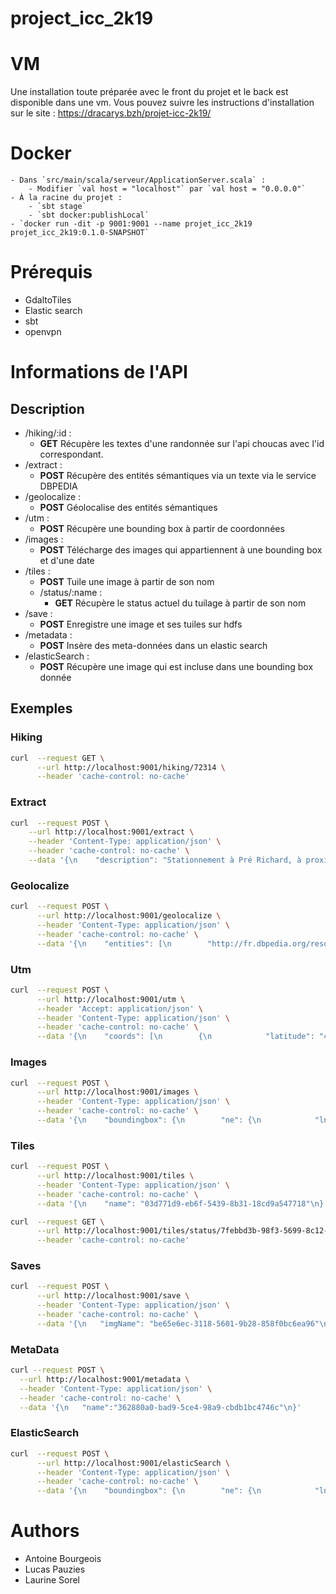 # project_icc_2k19

# VM

Une installation toute préparée avec le front du projet et le back est disponible dans une vm. Vous pouvez suivre les instructions d'installation sur le site :
https://dracarys.bzh/projet-icc-2k19/

# Docker
    - Dans `src/main/scala/serveur/ApplicationServer.scala` :
        - Modifier `val host = "localhost"` par `val host = "0.0.0.0"`
    - À la racine du projet :
        - `sbt stage`
        - `sbt docker:publishLocal`
    - `docker run -dit -p 9001:9001 --name projet_icc_2k19 projet_icc_2k19:0.1.0-SNAPSHOT`


# Prérequis
- GdaltoTiles
- Elastic search
- sbt
- openvpn

# Informations de l'API

## Description

* /hiking/:id :
  - **GET** Récupère les textes d'une randonnée sur l'api choucas avec l'id correspondant.
* /extract :
  - **POST** Récupère des entités sémantiques via un texte via le service DBPEDIA
* /geolocalize :
  - **POST** Géolocalise des entités sémantiques
* /utm :
  - **POST** Récupère une bounding box à partir de coordonnées
* /images :
  - **POST** Télécharge des images qui appartiennent à une bounding box et d'une date
* /tiles :
  - **POST** Tuile une image à partir de son nom
  * /status/:name :
    - **GET** Récupère le status actuel du tuilage à partir de son nom
* /save :
  - **POST** Enregistre une image et ses tuiles sur hdfs
* /metadata :
  - **POST** Insère des meta-données dans un elastic search
* /elasticSearch :
  - **POST** Récupère une image qui est incluse dans une bounding box donnée

## Exemples

### Hiking

```bash
curl  --request GET \
      --url http://localhost:9001/hiking/72314 \
      --header 'cache-control: no-cache'
```

### Extract

```bash
curl  --request POST \
    --url http://localhost:9001/extract \
    --header 'Content-Type: application/json' \
    --header 'cache-control: no-cache' \
    --data '{\n    "description": "Stationnement à Pré Richard, à proximité de l'\''aire d'\''arrivée du télésiège. A partir de Bernex, on atteint Pré Richard en passant par le hameau de Trossy et en dépassant Malpasset et la Fétuère (route généralement fermée en hiver). (D/A) Partir au Sud et, à proximité de cabanes de départ de téléskis, prendre la piste sur la gauche (Est) qui s'\''élève d'\''abord en pente douce. Après le virage en épingle à cheveux sur la droite et avant les chalets, quitter la piste et prendre à gauche un sentier qui aboutit à un carrefour. (1) Suivre à gauche une piste qui passe sous la ligne du télésiège du petit Combet puis vire à droite et devient raide. Elle fait un net virage à gauche et la pente s'\''adoucit jusqu'\''au départ du télésiège de Pelluaz (La Combe). (2) Dépasser les installations du télésiège et poursuivre Est-Nord-Est. La piste contourne une mare par la gauche puis devient raide et s'\''oriente au Sud. Passer sous la ligne du télésiège de Pelluaz et aboutir à un collet. (3) Du collet, prendre un sentier sur la droite (Ouest). Passer à la table d'\''orientation tout de suite sur la droite puis rejoindre la crête. Ignorer un sentier qui descend sur la droite, poursuivre le cheminement très agréable en crête vers l'\''Ouest et atteindre la Tête des Fieux. (4) Prendre sur la droite un sentier raide qui descend en forêt (panneau). Aboutir au sommet d'\''une combe, à proximité de l'\''arrivée du téléski de l'\''Arête. (5) Prendre sur la gauche le sentier qui descend vers le Col des Boeufs (panneau) et laisser l'\''arrivée du téléski à main droite. (6) Du Col, s'\''engager dans une pente herbeuse en direction du Mont Baron (panneau). Atteindre le sommet après plusieurs lacets. (7) Entamer la descente par le même chemin et, après quelques dizaines de mètres, s'\''engager dans un sentier qui part sur la droite et conduit à un petit couloir. Descendre ce dernier sans aucune difficulté et poursuivre le sentier vers la droite (Ouest). Déboucher dans des alpages. (8) A la croisée de sentiers, prendre sur la droite à angle aigu un sentier en direction de l'\''aplomb du Mont Baron (panneau). Le sentier pénètre en forêt. Un balisage Jaune se perd et le sentier est très peu marqué. Suivre un cheminement plein Est en forêt jusqu'\''à déboucher à nouveau en prairie, à l'\''arrivée du téléski du Baron. (9) Descendant en demeurant sous la ligne de téléski ou légèrement sur sa droite. S'\''écarter ensuite du téléski par la droite et rejoindre en sous-bois une piste plus large. Suivre celle-ci à l'\''Est jusqu'\''au départ de téléskis. Retrouver à gauche le parking de départ (D/A).Points de passage : D/A : km 0 - alt. 1339m - Pré Richard 1 : km 0.77 - alt. 1432m - Bifurcation 2 : km 1.58 - alt. 1543m - La Combe 3 : km 2.57 - alt. 1745m - Collet entre Pointe de Pelluaz et Tête des Fieux 4 : km 3.29 - alt. 1737m - Tête des Fieux 5 : km 4.14 - alt. 1513m - Sommet d'\''une combe - Téléski de l'\''Arête 6 : km 5.08 - alt. 1434m - Col des Boeufs 7 : km 5.62 - alt. 1529m - Mont Baron 8 : km 6.3 - alt. 1434m - Croisée de chemins dans les pâturages 9 : km 6.94 - alt. 1430m - Arrivée du téléski du Baron D/A : km 8.02 - alt. 1339m - Pré Richard",\n    "name": "Tête des Fieux et Mont Baron"\n}'
```

### Geolocalize

```bash
curl  --request POST \
      --url http://localhost:9001/geolocalize \
      --header 'Content-Type: application/json' \
      --header 'cache-control: no-cache' \
      --data '{\n    "entities": [\n        "http://fr.dbpedia.org/resource/Richard_Ier_d'\''Angleterre",\n        "http://fr.dbpedia.org/resource/Télésiège",\n        "http://fr.dbpedia.org/resource/Bernex_(Genève)",\n        "http://fr.dbpedia.org/resource/Richard_Ier_d'\''Angleterre",\n        "http://fr.dbpedia.org/resource/Hameau",\n        "http://fr.dbpedia.org/resource/Barrage_de_Malpasset",\n        "http://fr.dbpedia.org/resource/Téléski",\n        "http://fr.dbpedia.org/resource/Chalet",\n        "http://fr.dbpedia.org/resource/Télésiège",\n        "http://fr.dbpedia.org/resource/Télésiège",\n        "http://fr.dbpedia.org/resource/Télésiège",\n        "http://fr.dbpedia.org/resource/Télésiège",\n        "http://fr.dbpedia.org/resource/Table_d'\''orientation",\n        "http://fr.dbpedia.org/resource/Forêt",\n        "http://fr.dbpedia.org/resource/Téléski",\n        "http://fr.dbpedia.org/resource/Téléski",\n        "http://fr.dbpedia.org/resource/Alpage",\n        "http://fr.dbpedia.org/resource/Sentier_de_grande_randonnée",\n        "http://fr.dbpedia.org/resource/Forêt",\n        "http://fr.dbpedia.org/resource/Balisage",\n        "http://fr.dbpedia.org/resource/Forêt",\n        "http://fr.dbpedia.org/resource/Téléski",\n        "http://fr.dbpedia.org/resource/Téléski",\n        "http://fr.dbpedia.org/resource/Téléski",\n        "http://fr.dbpedia.org/resource/Téléski",\n        "http://fr.dbpedia.org/resource/Point_(baseball)",\n        "http://fr.dbpedia.org/resource/Richard_Ier_d'\''Angleterre",\n        "http://fr.dbpedia.org/resource/Téléski",\n        "http://fr.dbpedia.org/resource/Alpage",\n        "http://fr.dbpedia.org/resource/Téléski",\n        "http://fr.dbpedia.org/resource/Richard_Ier_d'\''Angleterre"\n    ]\n}'
```

### Utm

```bash
curl  --request POST \
      --url http://localhost:9001/utm \
      --header 'Accept: application/json' \
      --header 'Content-Type: application/json' \
      --header 'cache-control: no-cache' \
      --data '{\n    "coords": [\n        {\n            "latitude": "46.166688",\n            "longitude": "6.066644",\n            "uri": "http://fr.dbpedia.org/resource/Bernex_(Genève)"\n        },\n        {\n            "latitude": "43.51224",\n            "longitude": "6.757",\n            "uri": "http://fr.dbpedia.org/resource/Barrage_de_Malpasset"\n        }\n    ]\n}'
```


### Images

```bash
curl  --request POST \
      --url http://localhost:9001/images \
      --header 'Content-Type: application/json' \
      --header 'cache-control: no-cache' \
      --data '{\n    "boundingbox": {\n        "ne": {\n            "lng": 6.757,\n            "lat": 46.166688\n        },\n        "sw": {\n            "lng": 6.066644,\n            "lat": 43.51224\n        }\n    },\n    "date": {\n        "start": "2019-03-11",\n        "end": "2019-04-01"\n    }\n}'
```

### Tiles

```bash
curl  --request POST \
      --url http://localhost:9001/tiles \
      --header 'Content-Type: application/json' \
      --header 'cache-control: no-cache' \
      --data '{\n    "name": "03d771d9-eb6f-5439-8b31-18cd9a547718"\n}'
```

```bash
curl  --request GET \
      --url http://localhost:9001/tiles/status/7febbd3b-98f3-5699-8c12-d82f173680ac \
      --header 'cache-control: no-cache'
```

### Saves

```bash
curl  --request POST \
      --url http://localhost:9001/save \
      --header 'Content-Type: application/json' \
      --header 'cache-control: no-cache' \
      --data '{\n	"imgName": "be65e6ec-3118-5601-9b28-858f0bc6ea96"\n}'
```

### MetaData

```bash
curl --request POST \
  --url http://localhost:9001/metadata \
  --header 'Content-Type: application/json' \
  --header 'cache-control: no-cache' \
  --data '{\n	"name":"362880a0-bad9-5ce4-98a9-cbdb1bc4746c"\n}'
```

### ElasticSearch

```bash
curl  --request POST \
      --url http://localhost:9001/elasticSearch \
      --header 'Content-Type: application/json' \
      --header 'cache-control: no-cache' \
      --data '{\n    "boundingbox": {\n        "ne": {\n            "lng": 6.757,\n            "lat": 46.166688\n        },\n        "sw": {\n            "lng": 6.066644,\n            "lat": 43.51224\n        }\n    },\n    "date": {\n        "start": "2019-03-11",\n        "end": "2019-04-01"\n    }\n}'
```

# Authors

- Antoine Bourgeois
- Lucas Pauzies
- Laurine Sorel
